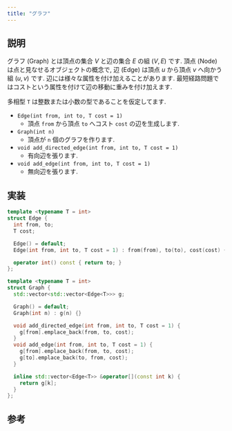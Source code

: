```yaml
---
title: "グラフ"
---
```


## 説明
グラフ (Graph) とは頂点の集合 $V$ と辺の集合 $E$ の組 $(V, E)$ です. 頂点 (Node) は点と見なせるオブジェクトの概念で, 辺 (Edge) は頂点 $u$ から頂点 $v$ へ向かう組 $(u, v)$ です. 辺には様々な属性を付け加えることがあります. 最短経路問題ではコストという属性を付けて辺の移動に重みを付け加えます.

多相型 `T` は整数または小数の型であることを仮定してます.
- `Edge(int from, int to, T cost = 1)`
	- 頂点 `from` から頂点 `to` へコスト `cost` の辺を生成します.
- `Graph(int n)`
	- 頂点が `n` 個のグラフを作ります.
- `void add_directed_edge(int from, int to, T cost = 1)`
	- 有向辺を張ります.
- `void add_edge(int from, int to, T cost = 1)`
	- 無向辺を張ります.

## 実装

```cpp
template <typename T = int>
struct Edge {
  int from, to;
  T cost;

  Edge() = default;
  Edge(int from, int to, T cost = 1) : from(from), to(to), cost(cost) {}

  operator int() const { return to; }
};

template <typename T = int>
struct Graph {
  std::vector<std::vector<Edge<T>>> g;

  Graph() = default;
  Graph(int n) : g(n) {}

  void add_directed_edge(int from, int to, T cost = 1) {
    g[from].emplace_back(from, to, cost);
  }
  void add_edge(int from, int to, T cost = 1) {
    g[from].emplace_back(from, to, cost);
    g[to].emplace_back(to, from, cost);
  }

  inline std::vector<Edge<T>> &operator[](const int k) {
    return g[k];
  }
};
```

## 参考